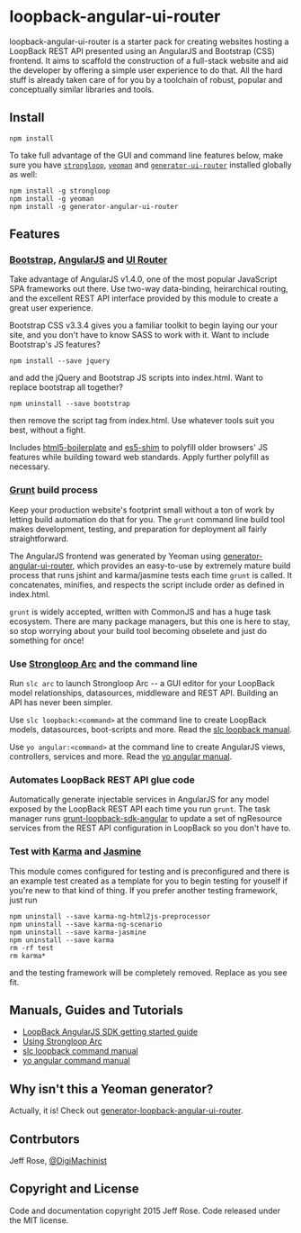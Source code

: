 # loopback-angular-ui-router

loopback-angular-ui-router is a starter pack for creating websites hosting a LoopBack REST API presented using an AngularJS and Bootstrap (CSS) frontend. It aims to scaffold the construction of a full-stack website and aid the developer by offering a simple user experience to do that. All the hard stuff is already taken care of for you by a toolchain of robust, popular and conceptually similar libraries and tools.

## Install

```
npm install
```

To take full advantage of the GUI and command line features below, make sure you have [```strongloop```](https://www.npmjs.com/package/strongloop), [```yeoman```](https://www.npmjs.com/package/yeoman) and [```generator-ui-router```](https://www.npmjs.com/package/generator-angular-ui-router) installed globally as well:

```
npm install -g strongloop
npm install -g yeoman
npm install -g generator-angular-ui-router
```

## Features

### [Bootstrap](http://getbootstrap.com/), [AngularJS](https://angularjs.org/) and [UI Router](http://angular-ui.github.io/ui-router/)

Take advantage of AngularJS v1.4.0, one of the most popular JavaScript SPA frameworks out there. Use two-way data-binding, heirarchical routing, and the excellent REST API interface provided by this module to create a great user experience. 

Bootstrap CSS v3.3.4 gives you a familiar toolkit to begin laying our your site, and you don't have to know SASS to work with it. Want to include Bootstrap's JS features? 

```
npm install --save jquery
``` 

and add the jQuery and Bootstrap JS scripts into index.html. Want to replace bootstrap all together? 

```
npm uninstall --save bootstrap
``` 

then remove the script tag from index.html. Use whatever tools suit you best, without a fight.

Includes [html5-boilerplate](https://github.com/h5bp/html5-boilerplate) and [es5-shim](https://github.com/es-shims/es5-shim) to polyfill older browsers' JS features while building toward web standards. Apply further polyfill as necessary.

### [Grunt](http://gruntjs.com/) build process

Keep your production website's footprint small without a ton of work by letting build automation do that for you. The ```grunt``` command line build tool makes development, testing, and preparation for deployment all fairly straightforward.

The AngularJS frontend was generated by Yeoman using [generator-angular-ui-router](https://github.com/iamblue/generator-angular-ui-router), which provides an easy-to-use by extremely mature build process that runs jshint and karma/jasmine tests each time ```grunt``` is called. It concatenates, minifies, and respects the script include order as defined in index.html.

```grunt``` is widely accepted, written with CommonJS and has a huge task ecosystem. There are many package managers, but this one is here to stay, so stop worrying about your build tool becoming obselete and just do something for once!

### Use [Strongloop Arc](http://docs.strongloop.com/display/APIS/Using+Arc) and the command line 

Run ```slc arc``` to launch Strongloop Arc -- a GUI editor for your LoopBack model relationships, datasources, middleware and REST API. Building an API has never been simpler.

Use ```slc loopback:<command>``` at the command line to create LoopBack models, datasources, boot-scripts and more. Read the [slc loopback manual](http://docs.strongloop.com/pages/releaseview.action?pageId=3836281).

Use ```yo angular:<command>``` at the command line to create AngularJS views, controllers, services and more. Read the [yo angular manual](https://github.com/yeoman/generator-angular).

### Automates LoopBack REST API glue code

Automatically generate injectable services in AngularJS for any model exposed by the LoopBack REST API each time you run ```grunt```. The task manager runs [grunt-loopback-sdk-angular](https://github.com/strongloop/grunt-loopback-sdk-angular) to update a set of ngResource services from the REST API configuration in LoopBack so you don't have to.

### Test with [Karma](http://karma-runner.github.io/0.12/index.html) and [Jasmine](http://jasmine.github.io/2.0/introduction.html)

This module comes configured for testing and is preconfigured and there is an example test created as a template for you to begin testing for youself if you're new to that kind of thing. If you prefer another testing framework, just run 

```
npm uninstall --save karma-ng-html2js-preprocessor
npm uninstall --save karma-ng-scenario
npm uninstall --save karma-jasmine
npm uninstall --save karma
rm -rf test
rm karma*
```

and the testing framework will be completely removed. Replace as you see fit.

## Manuals, Guides and Tutorials

- [LoopBack AngularJS SDK getting started guide](http://docs.strongloop.com/display/public/LB/AngularJS+JavaScript+SDK)
- [Using Strongloop Arc](http://docs.strongloop.com/display/APIS/Using+Arc)
- [slc loopback command manual](http://docs.strongloop.com/pages/releaseview.action?pageId=3836281)
- [yo angular command manual](https://github.com/yeoman/generator-angular)

## Why isn't this a Yeoman generator?

Actually, it is! Check out [generator-loopback-angular-ui-router](https://github.com/DigitalMachinist/generator-loopback-angular-ui-router).

## Contrbutors

Jeff Rose, [@DigiMachinist](https://twitter.com/digimachinist)

## Copyright and License

Code and documentation copyright 2015 Jeff Rose. Code released under the MIT license.